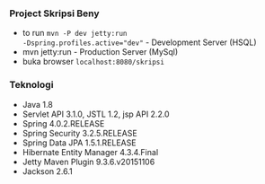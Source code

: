 ### Project Skripsi Beny
* to run <code>mvn -P dev jetty:run -Dspring.profiles.active="dev"</code> - Development Server (HSQL)
* mvn jetty:run - Production Server (MySql)
* buka browser <code>localhost:8080/skripsi</code>

### Teknologi
* Java 1.8
* Servlet API 3.1.0, JSTL 1.2, jsp API 2.2.0
* Spring 4.0.2.RELEASE
* Spring Security 3.2.5.RELEASE
* Spring Data JPA 1.5.1.RELEASE
* Hibernate Entity Manager 4.3.4.Final
* Jetty Maven Plugin 9.3.6.v20151106
* Jackson 2.6.1